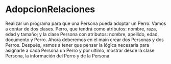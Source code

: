 # AdopcionRelaciones
Realizar un programa para que una Persona pueda adoptar un Perro. Vamos a contar de dos
clases. Perro, que tendrá como atributos: nombre, raza, edad y tamaño; y la clase Persona con
atributos: nombre, apellido, edad, documento y Perro.
Ahora deberemos en el main crear dos Personas y dos Perros. Después, vamos a tener que
pensar la lógica necesaria para asignarle a cada Persona un Perro y por ultimo, mostrar desde
la clase Persona, la información del Perro y de la Persona.
